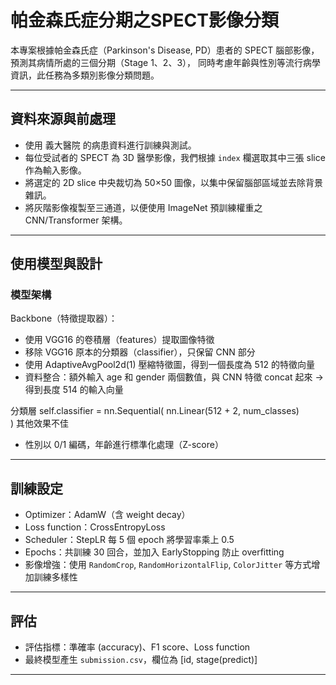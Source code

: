 
# 帕金森氏症分期之SPECT影像分類

本專案根據帕金森氏症（Parkinson's Disease, PD）患者的 SPECT 腦部影像，預測其病情所處的三個分期（Stage 1、2、3），
同時考慮年齡與性別等流行病學資訊，此任務為多類別影像分類問題。

---

## 資料來源與前處理

- 使用 義大醫院 的病患資料進行訓練與測試。
- 每位受試者的 SPECT 為 3D 醫學影像，我們根據 `index` 欄選取其中三張 slice 作為輸入影像。
- 將選定的 2D slice 中央裁切為 50×50 圖像，以集中保留腦部區域並去除背景雜訊。
- 將灰階影像複製至三通道，以便使用 ImageNet 預訓練權重之 CNN/Transformer 架構。

---

## 使用模型與設計

### 模型架構

Backbone（特徵提取器）：
- 使用 VGG16 的卷積層（features）提取圖像特徵
- 移除 VGG16 原本的分類器（classifier），只保留 CNN 部分
- 使用 AdaptiveAvgPool2d(1) 壓縮特徵圖，得到一個長度為 512 的特徵向量
- 資料整合：額外輸入 age 和 gender 兩個數值，與 CNN 特徵 concat 起來 → 得到長度 514 的輸入向量

分類層
self.classifier = nn.Sequential(
            nn.Linear(512 + 2, num_classes)        
            )
其他效果不佳

- 性別以 0/1 編碼，年齡進行標準化處理（Z-score）
---

## 訓練設定

- Optimizer：AdamW（含 weight decay）
- Loss function：CrossEntropyLoss
- Scheduler：StepLR 每 5 個 epoch 將學習率乘上 0.5
- Epochs：共訓練 30 回合，並加入 EarlyStopping 防止 overfitting
- 影像增強：使用 `RandomCrop`, `RandomHorizontalFlip`, `ColorJitter` 等方式增加訓練多樣性

---

## 評估

- 評估指標：準確率 (accuracy)、F1 score、Loss function
- 最終模型產生 `submission.csv`，欄位為 [id, stage(predict)]
  
---
